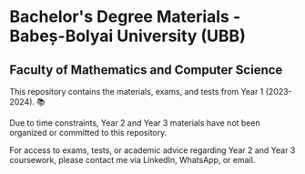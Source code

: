 # Bachelor's Degree Materials - Babeș-Bolyai University (UBB)
## Faculty of Mathematics and Computer Science

This repository contains the materials, exams, and tests from Year 1 (2023-2024). 📚

Due to time constraints, Year 2 and Year 3 materials have not been organized or committed to this repository.

For access to exams, tests, or academic advice regarding Year 2 and Year 3 coursework, please contact me via LinkedIn, WhatsApp, or email.


